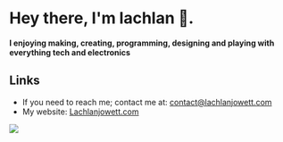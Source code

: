# Hey there, I'm lachlan 👋.

**I enjoying making, creating, programming, designing and playing with everything tech and electronics**

## Links

- If you need to reach me; contact me at: contact@lachlanjowett.com
- My website: [Lachlanjowett.com](https://Lachlanjowett.com)

![](https://github-readme-stats.vercel.app/api?username=lochyj&theme=dark&hide_border=1)
